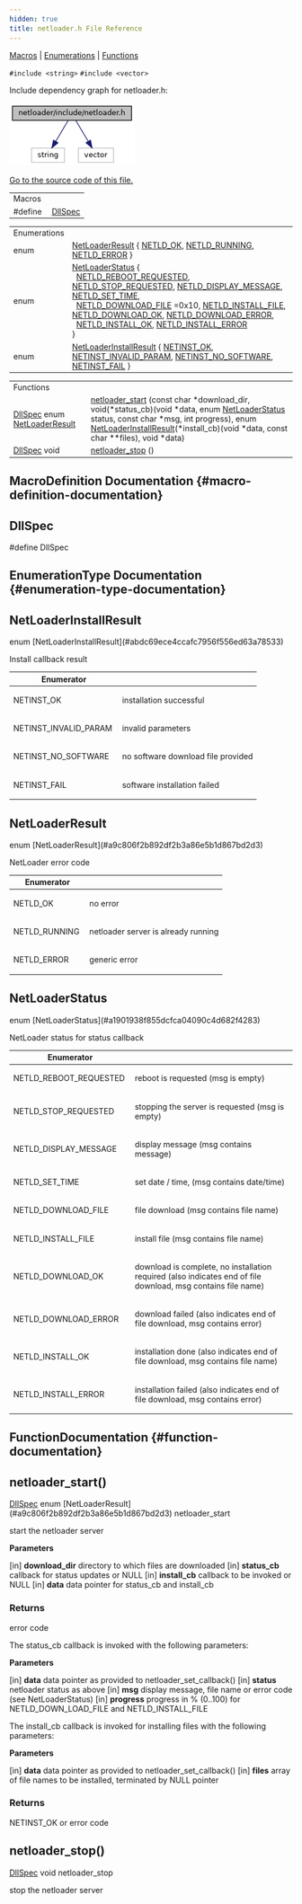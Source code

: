 ```yaml
---
hidden: true
title: netloader.h File Reference
---
```


[Macros](#define-members) \| [Enumerations](#enum-members) \| [Functions](#func-members)

`#include <string>`
`#include <vector>`

Include dependency graph for netloader.h:

![](netloader_2include_2netloader_8h__incl.png)

<a href="netloader_2include_2netloader_8h_source.md">Go to the source code of this file.</a>

|          |                                               |
|----------|-----------------------------------------------|
| Macros   |                                               |
| #define  | [DllSpec](#ad7c2e1cb200073ed64c64285a5f37231) |

|  |  |
|----|----|
| Enumerations |  |
| enum   | [NetLoaderResult](#a9c806f2b892df2b3a86e5b1d867bd2d3) { [NETLD_OK](#a9c806f2b892df2b3a86e5b1d867bd2d3af215ffc28a70ad9e84c66eff4223f84f), [NETLD_RUNNING](#a9c806f2b892df2b3a86e5b1d867bd2d3a9b674e4e5ea539a79af9ac516ddddc13), [NETLD_ERROR](#a9c806f2b892df2b3a86e5b1d867bd2d3af9ff6836efc79578afe59eb7effab993) } |
| enum   | [NetLoaderStatus](#a1901938f855dcfca04090c4d682f4283) {<br/>  [NETLD_REBOOT_REQUESTED](#a1901938f855dcfca04090c4d682f4283a00e68895b7ca32382cd2071ff701826a), [NETLD_STOP_REQUESTED](#a1901938f855dcfca04090c4d682f4283a60e03d44908f50e9b98ecdfbcf394945), [NETLD_DISPLAY_MESSAGE](#a1901938f855dcfca04090c4d682f4283af92897b8dc4fd248cd20b727b8589e5a), [NETLD_SET_TIME](#a1901938f855dcfca04090c4d682f4283a9e54aaef828d28a158647d7ebfa61459),<br/>  [NETLD_DOWNLOAD_FILE](#a1901938f855dcfca04090c4d682f4283a858a17c0c1f8e73f2fa2dd9ddd66aa66) =0x10, [NETLD_INSTALL_FILE](#a1901938f855dcfca04090c4d682f4283a099bc7a7e8baa238cdd38d72d8e484a2), [NETLD_DOWNLOAD_OK](#a1901938f855dcfca04090c4d682f4283ac36811050ef96c8aea0ef668fe24d4a7), [NETLD_DOWNLOAD_ERROR](#a1901938f855dcfca04090c4d682f4283aa35c4f74f5771153797d9fc58e5b6f8f),<br/>  [NETLD_INSTALL_OK](#a1901938f855dcfca04090c4d682f4283aaeb6459573a64173495a5464a364fb47), [NETLD_INSTALL_ERROR](#a1901938f855dcfca04090c4d682f4283a086a0806ee60e52609bc97c276df71f3)<br/>} |
| enum   | [NetLoaderInstallResult](#abdc69ece4ccafc7956f556ed63a78533) { [NETINST_OK](#abdc69ece4ccafc7956f556ed63a78533ab3b516fff9f3e84df64b45285a2d5bdc), [NETINST_INVALID_PARAM](#abdc69ece4ccafc7956f556ed63a78533a78c33ba9ac9ecb7270208baf4b2dd810), [NETINST_NO_SOFTWARE](#abdc69ece4ccafc7956f556ed63a78533a64594239006567bc2032abea23724a3d), [NETINST_FAIL](#abdc69ece4ccafc7956f556ed63a78533ab769adefdf8d0d55c529ac404a17f341) } |

|  |  |
|----|----|
| Functions |  |
| <a href="sound_8h.md#ad7c2e1cb200073ed64c64285a5f37231">DllSpec</a> enum [NetLoaderResult](#a9c806f2b892df2b3a86e5b1d867bd2d3)  | [netloader_start](#ad1c52953b207d5e2120b5ae5ff8cf92b) (const char \*download_dir, void(\*status_cb)(void \*data, enum [NetLoaderStatus](#a1901938f855dcfca04090c4d682f4283) status, const char \*msg, int progress), enum [NetLoaderInstallResult](#abdc69ece4ccafc7956f556ed63a78533)(\*install_cb)(void \*data, const char \*\*files), void \*data) |
| <a href="sound_8h.md#ad7c2e1cb200073ed64c64285a5f37231">DllSpec</a> void  | [netloader_stop](#a3b10a600fb356303f94441e8b36f6441) () |

## MacroDefinition Documentation {#macro-definition-documentation}

## DllSpec <a href="#ad7c2e1cb200073ed64c64285a5f37231" id="ad7c2e1cb200073ed64c64285a5f37231"></a>

<p>#define DllSpec</p>

## EnumerationType Documentation {#enumeration-type-documentation}

## NetLoaderInstallResult <a href="#abdc69ece4ccafc7956f556ed63a78533" id="abdc69ece4ccafc7956f556ed63a78533"></a>

<p>enum [NetLoaderInstallResult](#abdc69ece4ccafc7956f556ed63a78533)</p>

Install callback result

| Enumerator |  |
|----|----|
| NETINST_OK  | <p>installation successful</p> |
| NETINST_INVALID_PARAM  | <p>invalid parameters</p> |
| NETINST_NO_SOFTWARE  | <p>no software download file provided</p> |
| NETINST_FAIL  | <p>software installation failed</p> |

## NetLoaderResult <a href="#a9c806f2b892df2b3a86e5b1d867bd2d3" id="a9c806f2b892df2b3a86e5b1d867bd2d3"></a>

<p>enum [NetLoaderResult](#a9c806f2b892df2b3a86e5b1d867bd2d3)</p>

NetLoader error code

| Enumerator |  |
|----|----|
| NETLD_OK  | <p>no error</p> |
| NETLD_RUNNING  | <p>netloader server is already running</p> |
| NETLD_ERROR  | <p>generic error</p> |

## NetLoaderStatus <a href="#a1901938f855dcfca04090c4d682f4283" id="a1901938f855dcfca04090c4d682f4283"></a>

<p>enum [NetLoaderStatus](#a1901938f855dcfca04090c4d682f4283)</p>

NetLoader status for status callback

| Enumerator |  |
|----|----|
| NETLD_REBOOT_REQUESTED  | <p>reboot is requested (msg is empty)</p> |
| NETLD_STOP_REQUESTED  | <p>stopping the server is requested (msg is empty)</p> |
| NETLD_DISPLAY_MESSAGE  | <p>display message (msg contains message)</p> |
| NETLD_SET_TIME  | <p>set date / time, (msg contains date/time)</p> |
| NETLD_DOWNLOAD_FILE  | <p>file download (msg contains file name)</p> |
| NETLD_INSTALL_FILE  | <p>install file (msg contains file name)</p> |
| NETLD_DOWNLOAD_OK  | <p>download is complete, no installation required (also indicates end of file download, msg contains file name)</p> |
| NETLD_DOWNLOAD_ERROR  | <p>download failed (also indicates end of file download, msg contains error)</p> |
| NETLD_INSTALL_OK  | <p>installation done (also indicates end of file download, msg contains file name)</p> |
| NETLD_INSTALL_ERROR  | <p>installation failed (also indicates end of file download, msg contains error)</p> |

## FunctionDocumentation {#function-documentation}

## netloader_start() <a href="#ad1c52953b207d5e2120b5ae5ff8cf92b" id="ad1c52953b207d5e2120b5ae5ff8cf92b"></a>

<p><a href="sound_8h.md#ad7c2e1cb200073ed64c64285a5f37231">DllSpec</a> enum [NetLoaderResult](#a9c806f2b892df2b3a86e5b1d867bd2d3) netloader_start</p>

start the netloader server

**Parameters**

\[in\] **download_dir** directory to which files are downloaded \[in\] **status_cb** callback for status updates or NULL \[in\] **install_cb** callback to be invoked or NULL \[in\] **data** data pointer for status_cb and install_cb

### Returns

error code

The status_cb callback is invoked with the following parameters:

**Parameters**

\[in\] **data** data pointer as provided to netloader_set_callback() \[in\] **status** netloader status as above \[in\] **msg** display message, file name or error code (see NetLoaderStatus) \[in\] **progress** progress in % (0..100) for NETLD_DOWN_LOAD_FILE and NETLD_INSTALL_FILE

The install_cb callback is invoked for installing files with the following parameters:

**Parameters**

\[in\] **data** data pointer as provided to netloader_set_callback() \[in\] **files** array of file names to be installed, terminated by NULL pointer

### Returns

NETINST_OK or error code

## netloader_stop() <a href="#a3b10a600fb356303f94441e8b36f6441" id="a3b10a600fb356303f94441e8b36f6441"></a>

<p><a href="sound_8h.md#ad7c2e1cb200073ed64c64285a5f37231">DllSpec</a> void netloader_stop</p>

stop the netloader server
